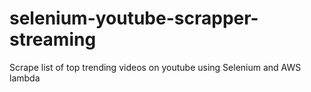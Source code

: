 # selenium-youtube-scrapper-streaming
Scrape list of top trending videos on youtube using Selenium and AWS lambda
